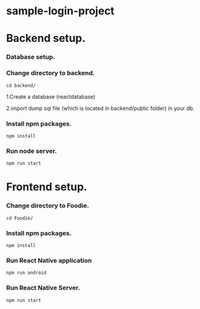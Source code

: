 # sample-login-project

# Backend setup.

### Database setup.

### Change directory to backend.
```cd backend/```

1.Create a database (reactdatabase)

2.import dump sql file (which is located in backend/public folder) in your db.


### Install npm packages.
```npm install```

### Run node server.
```npm run start```

# Frontend setup.
### Change directory to Foodie.
```cd Foodie/```

### Install npm packages.
```npm install```

### Run React Native application
```npm run android```

### Run React Native Server.
```npm run start```
